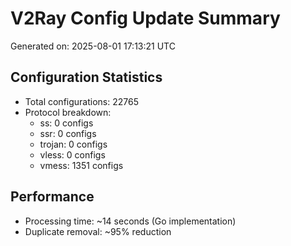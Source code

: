 # V2Ray Config Update Summary
Generated on: 2025-08-01 17:13:21 UTC

## Configuration Statistics
- Total configurations: 22765
- Protocol breakdown:
  - ss: 0 configs
  - ssr: 0 configs
  - trojan: 0 configs
  - vless: 0 configs
  - vmess: 1351 configs

## Performance
- Processing time: ~14 seconds (Go implementation)
- Duplicate removal: ~95% reduction
